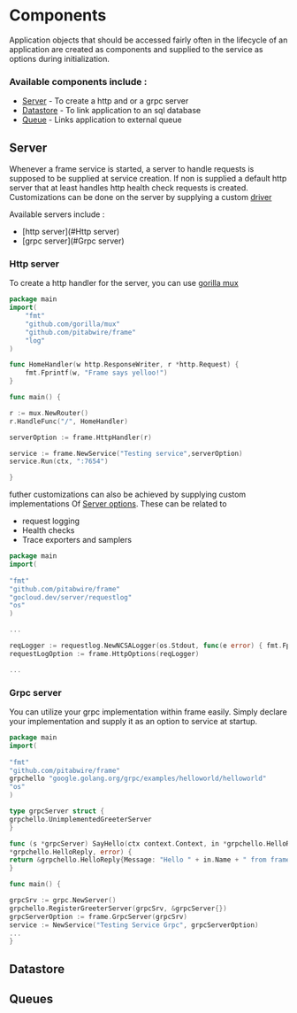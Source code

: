 
# Components

Application objects that should be accessed fairly often in the lifecycle of an application
are created as components and supplied to the service as options during initialization.

### Available components include :

- [Server](#server) - To create a http and or a grpc server
- [Datastore](#datastore) - To link application to an sql database 
- [Queue](#queues) - Links application to external queue

## Server

Whenever a frame service is started, a server to handle requests is supposed to be supplied at service creation. 
If non is supplied a default http server that at least handles http health check requests is created.
Customizations can be done on the server by supplying a custom [driver](https://pkg.go.dev/gocloud.dev/server/driver#Server)

Available servers include :
    
- [http server](#Http server)
- [grpc server](#Grpc server)

### Http server
To create a http handler for the server, you can use [gorilla mux](https://github.com/gorilla/mux)

````go
package main
import(
	"fmt"
	"github.com/gorilla/mux"
    "github.com/pitabwire/frame"
	"log"
)

func HomeHandler(w http.ResponseWriter, r *http.Request) {
    fmt.Fprintf(w, "Frame says yelloo!")
}

func main() {

r := mux.NewRouter()
r.HandleFunc("/", HomeHandler)

serverOption := frame.HttpHandler(r)

service := frame.NewService("Testing service",serverOption)
service.Run(ctx, ":7654")

}
````
futher customizations can also be achieved by supplying custom implementations 
Of [Server options](https://pkg.go.dev/gocloud.dev/server#Options). These can be related to 

- request logging
- Health checks
- Trace exporters and samplers

````go
package main
import(
	
"fmt"	
"github.com/pitabwire/frame"
"gocloud.dev/server/requestlog"
"os"
)

... 

reqLogger := requestlog.NewNCSALogger(os.Stdout, func(e error) { fmt.Fprintln(os.Stderr, e) })
requestLogOption := frame.HttpOptions(reqLogger)

...
````

### Grpc server 

You can utilize your grpc implementation within frame easily.
Simply declare your implementation and supply it as an option to service at startup.

````go
package main
import(
	
"fmt"	
"github.com/pitabwire/frame"
grpchello "google.golang.org/grpc/examples/helloworld/helloworld"
"os"
)

type grpcServer struct {
grpchello.UnimplementedGreeterServer
}

func (s *grpcServer) SayHello(ctx context.Context, in *grpchello.HelloRequest) (
*grpchello.HelloReply, error) {
return &grpchello.HelloReply{Message: "Hello " + in.Name + " from frame"}, nil
}

func main() {

grpcSrv := grpc.NewServer()
grpchello.RegisterGreeterServer(grpcSrv, &grpcServer{})
grpcServerOption := frame.GrpcServer(grpcSrv)
service := NewService("Testing Service Grpc", grpcServerOption)
...
}
````


## Datastore
## Queues
